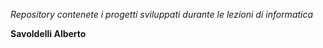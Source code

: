 _Repository contenete i progetti sviluppati durante le lezioni di informatica_

**Savoldelli Alberto**
